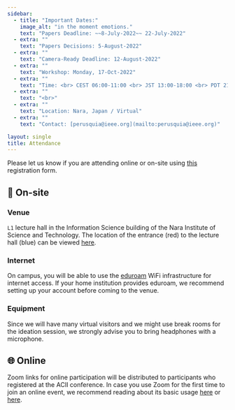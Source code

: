 ```yaml
---
sidebar:
  - title: "Important Dates:"
    image_alt: "in the moment emotions."
    text: "Papers Deadline: ~~8-July-2022~~ 22-July-2022"
  - extra: ""
    text: "Papers Decisions: 5-August-2022"
  - extra: ""
    text: "Camera-Ready Deadline: 12-August-2022"
  - extra: ""
    text: "Workshop: Monday, 17-Oct-2022"
  - extra: ""
    text: "Time: <br> CEST 06:00-11:00 <br> JST 13:00-18:00 <br> PDT 21:00-02:00"
  - extra: ""
    text: "<br>"
  - extra: ""
    text: "Location: Nara, Japan / Virtual"
  - extra: ""
    text: "Contact: [perusquia@ieee.org](mailto:perusquia@ieee.org)"

layout: single
title: Attendance
---
```


Please let us know if you are attending online or on-site using [this](https://forms.gle/TeHN5rE8aPpHN1su9 "Warning: Redirection to Google Forms") registration form.

## 🚩 On-site

### Venue

`L1` lecture hall in the Information Science building of the Nara Institute of Science and Technology.
The location of the entrance (red) to the lecture hall (blue) can be viewed [here](https://nominatim.openstreetmap.org/ui/reverse.html?lat=34.73175&lon=135.73403&zoom=18 "Coordinates of the entrance to the lecture hall on OpenStreetMap").

### Internet

On campus, you will be able to use the [eduroam](https://eduroam.org/) WiFi infrastructure for internet access.
If your home institution provides eduroam, we recommend setting up your account before coming to the venue.

### Equipment

Since we will have many virtual visitors and we might use break rooms for the ideation session, we strongly advise you to bring headphones with a microphone.

## 🌐 Online

Zoom links for online participation will be distributed to participants who registered at the ACII conference.
In case you use Zoom for the first time to join an online event, we recommend reading about its basic usage [here](https://support.zoom.us/hc/en-us/articles/201362193) or [here](https://biz30.timedoctor.com/how-to-use-zoom/#join-meeting).
